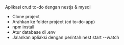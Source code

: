 Aplikasi crud to-do dengan nestjs & mysql

- Clone project
- Arahkan ke folder project (cd to-do-app)
- npm install
- Atur database di .env
- Jalankan apliaksi dengan perintah nest start --watch
